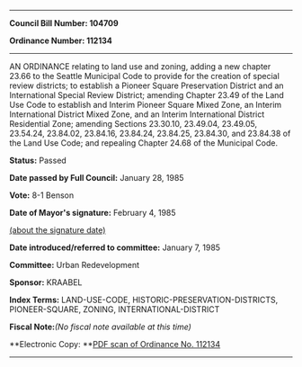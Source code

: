 

********

**Council Bill Number: 104709**
   
**Ordinance Number: 112134**
********

 AN ORDINANCE relating to land use and zoning, adding a new chapter 23.66 to the Seattle Municipal Code to provide for the creation of special review districts; to establish a Pioneer Square Preservation District and an International Special Review District; amending Chapter 23.49 of the Land Use Code to establish and Interim Pioneer Square Mixed Zone, an Interim International District Mixed Zone, and an Interim International District Residential Zone; amending Sections 23.30.10, 23.49.04, 23.49.05, 23.54.24, 23.84.02, 23.84.16, 23.84.24, 23.84.25, 23.84.30, and 23.84.38 of the Land Use Code; and repealing Chapter 24.68 of the Municipal Code.

**Status:** Passed
   
**Date passed by Full Council:** January 28, 1985
   
**Vote:** 8-1 Benson
   
**Date of Mayor's signature:** February 4, 1985
   
[(about the signature date)](/~public/approvaldate.htm)
   
   
   
**Date introduced/referred to committee:** January 7, 1985
   
**Committee:** Urban Redevelopment
   
**Sponsor:** KRAABEL
   
   
**Index Terms:** LAND-USE-CODE, HISTORIC-PRESERVATION-DISTRICTS, PIONEER-SQUARE, ZONING, INTERNATIONAL-DISTRICT

**Fiscal Note:**_(No fiscal note available at this time)_

**Electronic Copy: **[PDF scan of Ordinance No. 112134](/~archives/Ordinances/Ord_112134.pdf)

********

